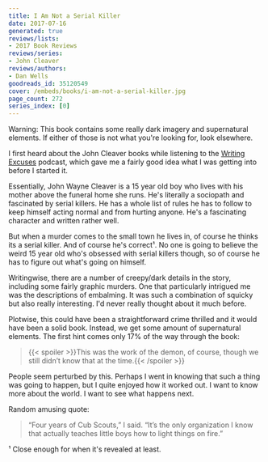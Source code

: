 ```yaml
---
title: I Am Not a Serial Killer
date: 2017-07-16
generated: true
reviews/lists:
- 2017 Book Reviews
reviews/series:
- John Cleaver
reviews/authors:
- Dan Wells
goodreads_id: 35120549
cover: /embeds/books/i-am-not-a-serial-killer.jpg
page_count: 272
series_index: [0]
---
```

Warning: This book contains some really dark imagery and supernatural elements. If either of those is not what you're looking for, look elsewhere.  

I first heard about the John Cleaver books while listening to the [Writing Excuses](http://www.writingexcuses.com/) podcast, which gave me a fairly good idea what I was getting into before I started it.  

<!--more-->

Essentially, John Wayne Cleaver is a 15 year old boy who lives with his mother above the funeral home she runs. He's literally a sociopath and fascinated by serial killers. He has a whole list of rules he has to follow to keep himself acting normal and from hurting anyone. He's a fascinating character and written rather well.  

But when a murder comes to the small town he lives in, of course he thinks its a serial killer. And of course he's correct¹. No one is going to believe the weird 15 year old who's obsessed with serial killers though, so of course he has to figure out what's going on himself.  

Writingwise, there are a number of creepy/dark details in the story, including some fairly graphic murders. One that particularly intrigued me was the descriptions of embalming. It was such a combination of squicky but also really interesting. I'd never really thought about it much before.  

Plotwise, this could have been a straightforward crime thrilled and it would have been a solid book. Instead, we get some amount of supernatural elements. The first hint comes only 17% of the way through the book:  

> {{< spoiler >}}This was the work of the demon, of course, though we still didn’t know that at the time.{{< /spoiler >}}

People seem perturbed by this. Perhaps I went in knowing that such a thing was going to happen, but I quite enjoyed how it worked out. I want to know more about the world. I want to see what happens next.  

Random amusing quote:  

> “Four years of Cub Scouts,” I said. “It’s the only organization I know that actually teaches little boys how to light things on fire.”

¹ Close enough for when it's revealed at least.
